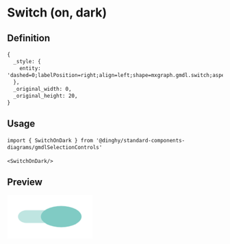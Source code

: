 # Switch (on, dark)

## Definition

```
{
  _style: { 
    entity: 'dashed=0;labelPosition=right;align=left;shape=mxgraph.gmdl.switch;aspect=fixed;switchState=on;strokeColor=none;fillColor=#80CBC4;sketch=0;html=1;',
  },
  _original_width: 0,
  _original_height: 20,
}
```

## Usage

```
import { SwitchOnDark } from '@dinghy/standard-components-diagrams/gmdlSelectionControls'

<SwitchOnDark/>
```

## Preview

<img src="./switch-on-dark.png" width="200"/>
